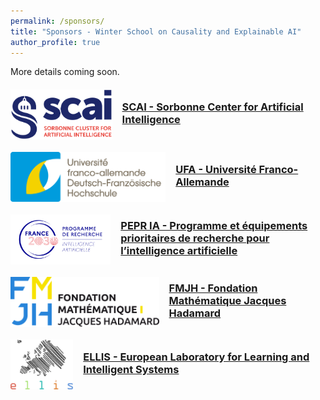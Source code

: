 ```yaml
---
permalink: /sponsors/
title: "Sponsors - Winter School on Causality and Explainable AI"
author_profile: true
---
```


More details coming soon.




<style>
/* Sponsor rows similar to organizers but logos not circular */
.sponsor {
  display: flex;
  align-items: center;
  gap: 1rem;
  margin: 1.25rem 0;
}
.sponsor img {
  max-height: 80px;       /* constrain height but keep aspect ratio */
  width: auto;
  flex: 0 0 auto;
}
.sponsor .info h3 {
  margin: 0 0 .25rem 0;
}
.sponsor .info p {
  margin: 0;
}
/* Mobile: stack nicely */
@media (max-width: 640px) {
  .sponsor {
    flex-direction: column;
    text-align: center;
  }
}
</style>



<div class="sponsor">
  <img src="/images/imgswinterschool/logo_SCAI.svg" alt="SCAI">
  <div class="info">
    <h3><a href="https://scai.sorbonne-universite.fr/" target="_blank" rel="noopener">SCAI - Sorbonne Center for Artificial Intelligence</a></h3>
    <!-- <p>Sorbonne Center for Artificial Intelligence</p> -->
  </div>
</div>

<div class="sponsor">
  <img src="/images/imgswinterschool/logo_UFA.svg" alt="UFA">
  <div class="info">
    <h3><a href="https://www.dfh-ufa.org/fr/" target="_blank" rel="noopener">UFA - Université Franco-Allemande</a></h3>
    <!-- <p>Université Franco-Allemande</p> -->
  </div>
</div>

<div class="sponsor">
  <img src="/images/imgswinterschool/logo_PEPRIA.png" alt="PEPR">
  <div class="info">
    <h3><a href="https://www.pepr-ia.fr/" target="_blank" rel="noopener">PEPR IA - Programme et équipements prioritaires de recherche pour l’intelligence artificielle</a></h3>
    <!-- <p>Programme et équipements prioritaires de recherche pour l’intelligence artificielle</p> -->
  </div>
</div>

<div class="sponsor">
  <img src="/images/imgswinterschool/logo_FMJH.svg" alt="FMJH">
  <div class="info">
    <h3><a href="https://www.fondation-hadamard.fr/en/" target="_blank" rel="noopener">FMJH - Fondation Mathématique Jacques Hadamard</a></h3>
    <!-- <p>FMJH</p> -->
  </div>
</div>

<div class="sponsor">
  <img src="/images/imgswinterschool/logo_ELLIS.png" alt="ELLIS">
  <div class="info">
    <h3><a href="https://ellis.eu/" target="_blank" rel="noopener">ELLIS - European Laboratory for Learning and Intelligent Systems</a></h3>
    <!-- <p>European Laboratory for Learning and Intelligent Systems</p> -->
  </div>
</div>



